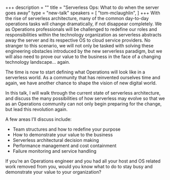 +++
description = ""
title = "Serverless Ops: What to do when the server goes away"
type = "new-talk"
speakers = [
        "tom-mclaughlin",
]
+++
With the rise of serverless architecture, many of the common day-to-day operations tasks will change dramatically, if not disappear completely. We as Operations professionals will be challenged to redefine our roles and responsibilities within the technology organization as serverless abstracts away the server and its respective OS to cloud service providers. No stranger to this scenario, we will not only be tasked with solving these engineering obstacles introduced by the new serverless paradigm, but we will also need to prove our value to the business in the face of a changing technology landscape… again.

The time is now to start defining what Operations will look like in a serverless world. As a community that has reinvented ourselves time and again, we have another chance to shape the vision of new digital world.

In this talk, I will walk through the current state of serverless architecture, and discuss the many possibilities of how serverless may evolve so that we as an Operations community can not only begin preparing for the change, but lead this revolution again.

A few areas I’ll discuss include:

* Team structures and how to redefine your purpose
* How to demonstrate your value to the business
* Serverless architectural decision making
* Performance management and cost containment
* Failure monitoring and service handling

If you’re an Operations engineer and you had all your host and OS related work removed from you, would you know what to do to stay busy and demonstrate your value to your organization?